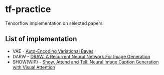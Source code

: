# tf-practice
Tensorflow implementation on selected papers.

## List of implementation
- VAE - [Auto-Encoding Variational Bayes](https://arxiv.org/pdf/1312.6114.pdf)
- DARW - [DRAW: A Recurrent Neural Network For Image Generation](https://arxiv.org/pdf/1502.04623.pdf)
- SHOW(WIP) - [Show, Attend and Tell: Neural Image Caption Generation with Visual Attention](https://arxiv.org/abs/1502.03044)
